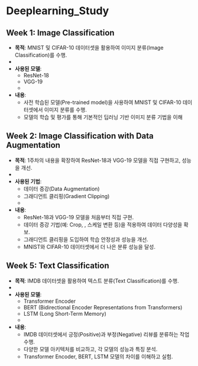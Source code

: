 
# **Deeplearning_Study**


## **Week 1: Image Classification**

- **목적**: MNIST 및 CIFAR-10 데이터셋을 활용하여 이미지 분류(Image Classification)를 수행.
- 
- **사용된 모델**:
  - ResNet-18
  - VGG-19
  - 
- **내용**:
  - 사전 학습된 모델(Pre-trained model)을 사용하여 MNIST 및 CIFAR-10 데이터셋에서 이미지 분류를 수행.
  - 모델의 학습 및 평가를 통해 기본적인 딥러닝 기반 이미지 분류 기법을 이해


## **Week 2: Image Classification with Data Augmentation**

- **목적**: 1주차의 내용을 확장하여 ResNet-18과 VGG-19 모델을 직접 구현하고, 성능을 개선.
- 
- **사용된 기법**:
  - 데이터 증강(Data Augmentation)
  - 그래디언트 클리핑(Gradient Clipping)
  - 
- **내용**:
  - ResNet-18과 VGG-19 모델을 처음부터 직접 구현.
  - 데이터 증강 기법(예: Crop, , 스케일 변환 등)을 적용하여 데이터 다양성을 확보.
  - 그래디언트 클리핑을 도입하여 학습 안정성과 성능을 개선.
  - MNIST와 CIFAR-10 데이터셋에서 더 나은 분류 성능을 달성.



## **Week 5: Text Classification**

- **목적**: IMDB 데이터셋을 활용하여 텍스트 분류(Text Classification)를 수행.
- 
- **사용된 모델**:
  - Transformer Encoder
  - BERT (Bidirectional Encoder Representations from Transformers)
  - LSTM (Long Short-Term Memory)
  - 
- **내용**:
  - IMDB 데이터셋에서 긍정(Positive)과 부정(Negative) 리뷰를 분류하는 작업 수행.
  - 다양한 모델 아키텍처를 비교하고, 각 모델의 성능과 특징 분석.
  - Transformer Encoder, BERT, LSTM 모델의 차이를 이해하고 실험.




